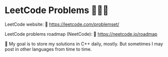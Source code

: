 # LeetCode Problems 🧑🏼‍💻

LeetCode website: 🔗 https://leetcode.com/problemset/

LeetCode problems roadmap (NeetCode): 🔗 https://neetcode.io/roadmap

🎯 My goal is to store my solutions in C++ daily, mostly. But sometimes I may post in other languages from time to time.
